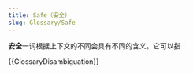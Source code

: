 ```yaml
---
title: Safe（安全）
slug: Glossary/Safe
---
```

**安全**一词根据上下文的不同会具有不同的含义。它可以指：

{{GlossaryDisambiguation}}

